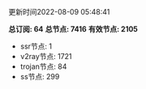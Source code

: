 更新时间2022-08-09 05:48:41

**总订阅: 64**
**总节点: 7416**
**有效节点: 2105**
- ssr节点: 1
- v2ray节点: 1721
- trojan节点: 84
- ss节点: 299
